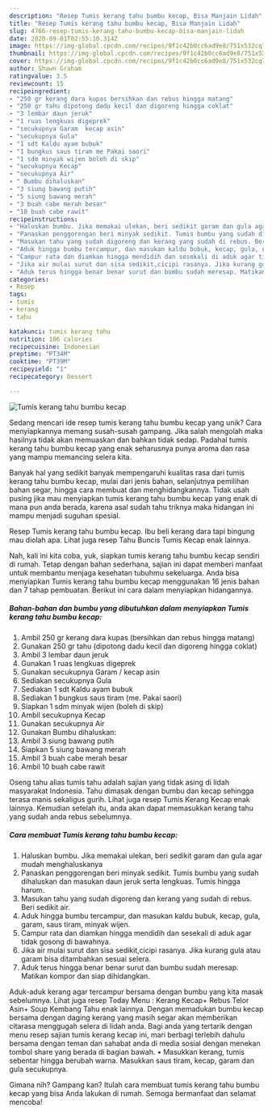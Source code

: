 ```yaml
---
description: "Resep Tumis kerang tahu bumbu kecap, Bisa Manjain Lidah"
title: "Resep Tumis kerang tahu bumbu kecap, Bisa Manjain Lidah"
slug: 4766-resep-tumis-kerang-tahu-bumbu-kecap-bisa-manjain-lidah
date: 2020-09-01T02:55:10.314Z
image: https://img-global.cpcdn.com/recipes/9f1c42b0cc6ad9e8/751x532cq70/tumis-kerang-tahu-bumbu-kecap-foto-resep-utama.jpg
thumbnail: https://img-global.cpcdn.com/recipes/9f1c42b0cc6ad9e8/751x532cq70/tumis-kerang-tahu-bumbu-kecap-foto-resep-utama.jpg
cover: https://img-global.cpcdn.com/recipes/9f1c42b0cc6ad9e8/751x532cq70/tumis-kerang-tahu-bumbu-kecap-foto-resep-utama.jpg
author: Shawn Graham
ratingvalue: 3.5
reviewcount: 15
recipeingredient:
- "250 gr kerang dara kupas bersihkan dan rebus hingga matang"
- "250 gr tahu dipotong dadu kecil dan digoreng hingga coklat"
- "3 lembar daun jeruk"
- "1 ruas lengkuas digeprek"
- "secukupnya Garam  kecap asin"
- "secukupnya Gula"
- "1 sdt Kaldu ayam bubuk"
- "1 bungkus saus tiram me Pakai saori"
- "1 sdm minyak wijen boleh di skip"
- "secukupnya Kecap"
- "secukupnya Air"
- " Bumbu dihaluskan"
- "3 siung bawang putih"
- "5 siung bawang merah"
- "3 buah cabe merah besar"
- "10 buah cabe rawit"
recipeinstructions:
- "Haluskan bumbu. Jika memakai ulekan, beri sedikit garam dan gula agar mudah menghaluskanya"
- "Panaskan penggorengan beri minyak sedikit. Tumis bumbu yang sudah dihaluskan dan masukan daun jeruk serta lengkuas. Tumis hingga harum."
- "Masukan tahu yang sudah digoreng dan kerang yang sudah di rebus. Beri sedikit air."
- "Aduk hingga bumbu tercampur, dan masukan kaldu bubuk, kecap, gula, garam, saus tiram, minyak wijen."
- "Campur rata dan diamkan hingga mendidih dan sesekali di aduk agar tidak gosong di bawahnya."
- "Jika air mulai surut dan sisa sedikit,cicipi rasanya. Jika kurang gula atau garam bisa ditambahkan sesuai selera."
- "Aduk terus hingga benar benar surut dan bumbu sudah meresap. Matikan kompor dan siap dihidangkan."
categories:
- Resep
tags:
- tumis
- kerang
- tahu

katakunci: tumis kerang tahu 
nutrition: 106 calories
recipecuisine: Indonesian
preptime: "PT34M"
cooktime: "PT39M"
recipeyield: "1"
recipecategory: Dessert

---
```



![Tumis kerang tahu bumbu kecap](https://img-global.cpcdn.com/recipes/9f1c42b0cc6ad9e8/751x532cq70/tumis-kerang-tahu-bumbu-kecap-foto-resep-utama.jpg)

Sedang mencari ide resep tumis kerang tahu bumbu kecap yang unik? Cara menyiapkannya memang susah-susah gampang. Jika salah mengolah maka hasilnya tidak akan memuaskan dan bahkan tidak sedap. Padahal tumis kerang tahu bumbu kecap yang enak seharusnya punya aroma dan rasa yang mampu memancing selera kita.

Banyak hal yang sedikit banyak mempengaruhi kualitas rasa dari tumis kerang tahu bumbu kecap, mulai dari jenis bahan, selanjutnya pemilihan bahan segar, hingga cara membuat dan menghidangkannya. Tidak usah pusing jika mau menyiapkan tumis kerang tahu bumbu kecap yang enak di mana pun anda berada, karena asal sudah tahu triknya maka hidangan ini mampu menjadi suguhan spesial.

Resep Tumis kerang tahu bumbu kecap. Ibu beli kerang dara tapi bingung mau diolah apa. Lihat juga resep Tahu Buncis Tumis Kecap enak lainnya.


Nah, kali ini kita coba, yuk, siapkan tumis kerang tahu bumbu kecap sendiri di rumah. Tetap dengan bahan sederhana, sajian ini dapat memberi manfaat untuk membantu menjaga kesehatan tubuhmu sekeluarga. Anda bisa menyiapkan Tumis kerang tahu bumbu kecap menggunakan 16 jenis bahan dan 7 tahap pembuatan. Berikut ini cara dalam menyiapkan hidangannya.

<!--inarticleads1-->

##### Bahan-bahan dan bumbu yang dibutuhkan dalam menyiapkan Tumis kerang tahu bumbu kecap:

1. Ambil 250 gr kerang dara kupas (bersihkan dan rebus hingga matang)
1. Gunakan 250 gr tahu (dipotong dadu kecil dan digoreng hingga coklat)
1. Ambil 3 lembar daun jeruk
1. Gunakan 1 ruas lengkuas digeprek
1. Gunakan secukupnya Garam / kecap asin
1. Sediakan secukupnya Gula
1. Sediakan 1 sdt Kaldu ayam bubuk
1. Sediakan 1 bungkus saus tiram (me. Pakai saori)
1. Siapkan 1 sdm minyak wijen (boleh di skip)
1. Ambil secukupnya Kecap
1. Gunakan secukupnya Air
1. Gunakan  Bumbu dihaluskan:
1. Ambil 3 siung bawang putih
1. Siapkan 5 siung bawang merah
1. Ambil 3 buah cabe merah besar
1. Ambil 10 buah cabe rawit


Oseng tahu alias tumis tahu adalah sajian yang tidak asing di lidah masyarakat Indonesia. Tahu dimasak dengan bumbu dan kecap sehingga terasa manis sekaligus gurih. Lihat juga resep Tumis Kerang Kecap enak lainnya. Kemudian setelah itu, anda akan dapat memasukkan kerang tahu yang sudah anda rebus sebelumnya. 

<!--inarticleads2-->

##### Cara membuat Tumis kerang tahu bumbu kecap:

1. Haluskan bumbu. Jika memakai ulekan, beri sedikit garam dan gula agar mudah menghaluskanya
1. Panaskan penggorengan beri minyak sedikit. Tumis bumbu yang sudah dihaluskan dan masukan daun jeruk serta lengkuas. Tumis hingga harum.
1. Masukan tahu yang sudah digoreng dan kerang yang sudah di rebus. Beri sedikit air.
1. Aduk hingga bumbu tercampur, dan masukan kaldu bubuk, kecap, gula, garam, saus tiram, minyak wijen.
1. Campur rata dan diamkan hingga mendidih dan sesekali di aduk agar tidak gosong di bawahnya.
1. Jika air mulai surut dan sisa sedikit,cicipi rasanya. Jika kurang gula atau garam bisa ditambahkan sesuai selera.
1. Aduk terus hingga benar benar surut dan bumbu sudah meresap. Matikan kompor dan siap dihidangkan.


Aduk-aduk kerang agar tercampur bersama dengan bumbu yang kita masak sebelumnya. Lihat juga resep Today Menu : Kerang Kecap+ Rebus Telor Asin+ Soup Kembang Tahu enak lainnya. Dengan memadukan bumbu kecap bersama dengan daging kerang yang masih segar akan memberikan citarasa menggugah selera di lidah anda. Bagi anda yang tertarik dengan menu resep sajian tumis kerang kecap ini, mari berbagi terlebih dahulu bersama dengan teman dan sahabat anda di media sosial dengan menekan tombol share yang berada di bagian bawah. • Masukkan kerang, tumis sebentar hingga berubah warna. Masukkan saus tiram, kecap, garam dan gula secukupnya. 

Gimana nih? Gampang kan? Itulah cara membuat tumis kerang tahu bumbu kecap yang bisa Anda lakukan di rumah. Semoga bermanfaat dan selamat mencoba!
